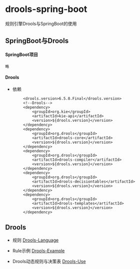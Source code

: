 # drools-spring-boot

规则引擎Drools与SpringBoot的使用

## SpringBoot与Drools

#### SpringBoot项目
    略
#### Drools
- 依赖
```
        <drools.version>6.5.0.Final</drools.version>
        <!--Drools-->
        <dependency>
            <groupId>org.kie</groupId>
            <artifactId>kie-api</artifactId>
            <version>${drools.version}</version>
        </dependency>
        <dependency>
            <groupId>org.drools</groupId>
            <artifactId>drools-core</artifactId>
            <version>${drools.version}</version>
        </dependency>
        <dependency>
            <groupId>org.drools</groupId>
            <artifactId>drools-compiler</artifactId>
            <version>${drools.version}</version>
        </dependency>
        <dependency>
            <groupId>org.drools</groupId>
            <artifactId>drools-decisiontables</artifactId>
            <version>${drools.version}</version>
        </dependency>
        <dependency>
            <groupId>org.drools</groupId>
            <artifactId>drools-templates</artifactId>
            <version>${drools.version}</version>
        </dependency>
```


## Drools

   - 规则
   [Drools-Language](https://github.com/MyHerux/drools-springboot/blob/master/Drools-Language.md)

   - Rule示例
   [Drools-Example](https://github.com/MyHerux/drools-springboot/blob/master/Drools-Example.md)
  
  - Drools动态规则与决策表
   [Drools-Use](https://github.com/MyHerux/drools-springboot/blob/master/Drools-Use.md)
